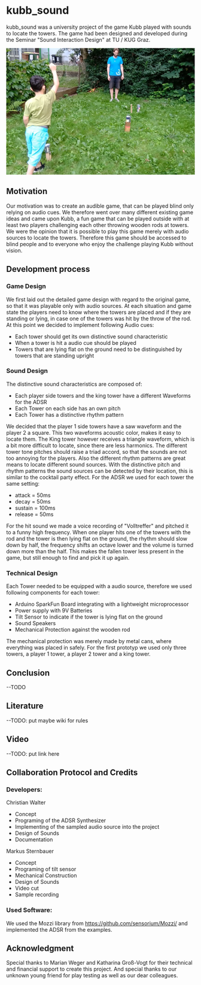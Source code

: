 # kubb_sound
kubb_sound was a university project of the game Kubb played with sounds to locate the towers. The game had been designed and developed during the Seminar "Sound Interaction Design" at TU / KUG Graz.

![alt text](https://raw.githubusercontent.com/chrisworld/kubb_sound/master/images/kubb1.jpg)

## Motivation
Our motivation was to create an audible game, that can be played blind only relying on audio cues. We therefore went over many different existing game ideas and came upon Kubb, a fun game that can be played outside with at least two players challenging each other throwing wooden rods at towers. We were the opinion that it is possible to play this game merely with audio sources to locate the towers. Therefore this game should be accessed to blind people and to everyone who enjoy the challenge playing Kubb without vision. 

## Development process
### Game Design
We first laid out the detailed game design with regard to the original game, so that it was playable only with audio sources. At each situation and game state the players need to know where the towers are placed and if they are standing or lying, in case one of the towers was hit by the throw of the rod. At this point we decided to implement following Audio cues:
- Each tower should get its own distinctive sound characteristic
- When a tower is hit a audio cue should be played
- Towers that are lying flat on the ground need to be distinguished by towers that are standing upright

### Sound Design
The distinctive sound characteristics are composed of:
- Each player side towers and the king tower have a different Waveforms for the ADSR
- Each Tower on each side has an own pitch
- Each Tower has a distinctive rhythm pattern

We decided that the player 1 side towers have a saw waveform and the player 2 a square. This two waveforms acoustic color, makes it easy to locate them. The King tower however receives a triangle waveform, which is a bit more difficult to locate, since there are less harmonics.
The different tower tone pitches should raise a triad accord, so that the sounds are not too annoying for the players.
Also the different rhythm patterns are great means to locate different sound sources. With the distinctive pitch and rhythm patterns the sound sources can be detected by their location, this is similar to the cocktail party effect. For the ADSR we used for each tower the same setting:
- attack = 50ms
- decay = 50ms
- sustain = 100ms
- release = 50ms

For the hit sound we made a voice recording of "Volltreffer" and pitched it to a funny high frequency.
When one player hits one of the towers with the rod and the tower is then lying flat on the ground, the rhythm should slow down by half, the frequency shifts an octave lower and the volume is turned down more than the half. This makes the fallen tower less present in the game, but still enough to find and pick it up again.

### Technical Design
Each Tower needed to be equipped with a audio source, therefore we used following components for each tower:
- Arduino SparkFun Board integrating with a lightweight microprocessor 
- Power supply with 9V Batteries
- Tilt Sensor to indicate if the tower is lying flat on the ground
- Sound Speakers
- Mechanical Protection against the wooden rod

The mechanical protection was merely made by metal cans, where everything was placed in safely. For the first prototyp we used only three towers, a player 1 tower, a player 2 tower and a king tower.

## Conclusion
--TODO

## Literature
--TODO: put maybe wiki for rules

## Video
--TODO: put link here

## Collaboration Protocol and Credits

### Developers:

Christian Walter
- Concept
- Programing of the ADSR Synthesizer
- Implementing of the sampled audio source into the project
- Design of Sounds
- Documentation

Markus Sternbauer
- Concept
- Programing of tilt sensor 
- Mechanical Construction
- Design of Sounds
- Video cut
- Sample recording

### Used Software:
We used the Mozzi library from https://github.com/sensorium/Mozzi/
and implemented the ADSR from the examples.

## Acknowledgment
Special thanks to Marian Weger and Katharina Groß-Vogt for their technical and financial support to create this project. And special thanks to our unknown young friend for play testing as well as our dear colleagues.

